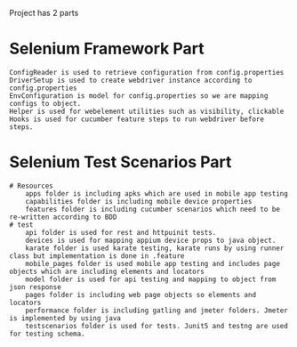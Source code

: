 Project has 2 parts
# Selenium Framework Part
    ConfigReader is used to retrieve configuration from config.properties
    DriverSetup is used to create webdriver instance according to config.properties
    EnvConfiguration is model for config.properties so we are mapping configs to object.
    Helper is used for webelement utilities such as visibility, clickable
    Hooks is used for cucumber feature steps to run webdriver before steps.
# Selenium Test Scenarios Part
    # Resources
        apps folder is including apks which are used in mobile app testing
        capabilities folder is including mobile device properties
        features folder is including cucumber scenarios which need to be re-written according to BDD
    # test
        api folder is used for rest and httpuinit tests.
        devices is used for mapping appium device props to java object.
        karate folder is used karate testing, karate runs by using runner class but implementation is done in .feature 
        mobile_pages folder is used mobile app testing and includes page objects which are including elements and locators
        model folder is used for api testing and mapping to object from json response
        pages folder is including web page objects so elements and locators
        performance folder is including gatling and jmeter folders. Jmeter is implemented by using java 
        testscenarios folder is used for tests. Junit5 and testng are used for testing schema.
        
        
